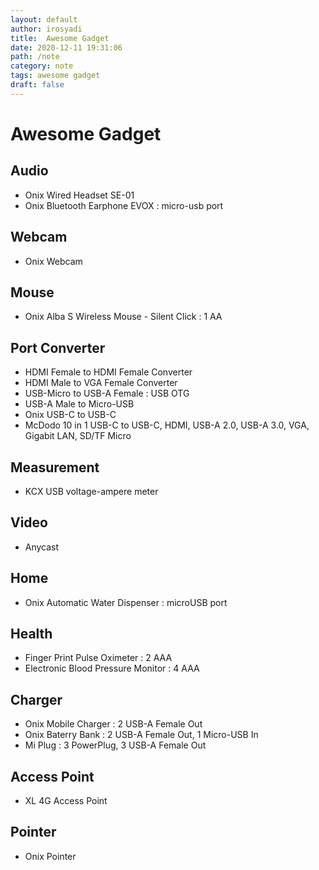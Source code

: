 ```yaml
---
layout: default
author: irosyadi
title:  Awesome Gadget
date: 2020-12-11 19:31:06
path: /note
category: note
tags: awesome gadget
draft: false
---
```


# Awesome Gadget

## Audio
- Onix Wired Headset SE-01
- Onix Bluetooth Earphone EVOX : micro-usb port

## Webcam
- Onix Webcam

## Mouse
- Onix Alba S Wireless Mouse - Silent Click : 1 AA

## Port Converter
- HDMI Female to HDMI Female Converter
- HDMI Male to VGA Female Converter
- USB-Micro to USB-A Female : USB OTG
- USB-A Male to Micro-USB
- Onix USB-C to USB-C
- McDodo 10 in 1 USB-C to USB-C, HDMI, USB-A 2.0, USB-A 3.0, VGA, Gigabit LAN, SD/TF Micro

## Measurement
- KCX USB voltage-ampere meter

## Video
- Anycast

## Home
- Onix Automatic Water Dispenser : microUSB port

## Health
- Finger Print Pulse Oximeter : 2 AAA
- Electronic Blood Pressure Monitor : 4 AAA

## Charger
- Onix Mobile Charger : 2 USB-A Female Out
- Onix Baterry Bank : 2 USB-A Female Out, 1 Micro-USB In
- Mi Plug : 3 PowerPlug, 3 USB-A Female Out

## Access Point
- XL 4G Access Point

## Pointer
- Onix Pointer

